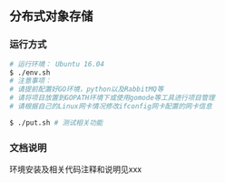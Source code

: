 ## 分布式对象存储

### 运行方式

```bash
# 运行环境： Ubuntu 16.04
$ ./env.sh
# 注意事项： 
# 请提前配置好GO环境，python以及RabbitMQ等
# 请将项目放置到GOPATH环境下或使用gomode等工具进行项目管理
# 请根据自己的Linux网卡情况修改ifconfig网卡配置的网卡信息

$ ./put.sh # 测试相关功能
```

### 文档说明

环境安装及相关代码注释和说明见xxx

